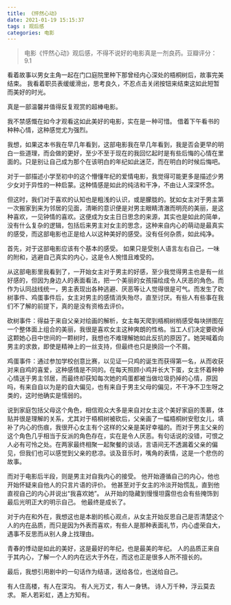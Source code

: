 ```yaml
---
title: 《怦然心动》
date: 2021-01-19 15:15:37
tags : 观后感
categories: 电影
---
```


> 电影《怦然心动》观后感，不得不说好的电影真是一剂良药。豆瓣评分：9.1

看着故事以男女主角一起在门口庭院里种下那曾经内心深处的梧桐树后，故事完美结束。
我看着职员表缓缓滑出，思考良久，不忍点击关闭按钮来结束这如此短暂而美好的时光。

真是一部温馨并值得反复观赏的超棒电影。

我不禁感慨在如今才观看这如此美好的电影，实在是一种可惜。
借着下午看书的种种心情，这种感觉尤为强烈。

我想，如果这本书我在早几年看到，这部电影我在早几年看到，我是否会更早的明白一些道理，而会做的更好，至少不至于现在的我回忆起时是有些后悔的心情在里面的。只是别让自己成为那个在该明白的年纪如此迷茫，而在明白的时候后悔吧。

对于一部描述小学至初中的这个懵懂年纪的爱情电影，我觉得可能更多是描述少男少女对于异性的一种启蒙。这种情感是如此的纯洁和干净，不由让人深深怀念。

但这时，我们对于喜欢的认知也是粗浅的认识，或是朦胧的。犹如女主对于男主第一次搬家到来为邻居的见面，清晰的意识便是对男主眼睛清澈而明亮的美丽，是这种喜欢，一见钟情的喜欢。这便成为女主日日思念的来源，其实也是如此的简单，没有什么复杂的逻辑，包括后来男主对女主的思念，这种来自内心的萌动是最真实的感受，而这部电影也正是给人以这种美好的感受。没有任何杂质，如此纯净。

首先，对于这部电影应该有个基本的感受。
如果只是受别人语言左右自己，一味的附和，逃避自己真实的内心，这是令人惋惜且难受的。

从这部电影里我看到了，一开始女主对于男主的好感，至少我觉得男主也是有一丝好感的，但因为身边人的表面看法，把一个美丽的女孩描绘成令人厌恶的角色。而作为认同战线统一，男主表现出各种逃避、厌恶等让人觉得很是可气。而发生了砍树事件、鸡蛋事件后，女主对男主的感情消失殆尽，直至讨厌。有些人有些事在我们不了解的前提下，真的是没有资格去评价。

砍树事件：得益于来自父亲对绘画的解析，女主每天爬到梧桐树梢感受每块拼图在一个整体面上组合的美丽，我很是喜欢女主这种爽朗的性格。当工人们决定要砍掉这颗她心目中世间的一颗树时，我想也不难理解她如此反抗的原因了。她哭喊着向男主的求救，即使是精神上的一丝支持，但最终也只是换回一个不屑。

鸡蛋事件：通过参加学校创意比赛，以见证一只鸡的诞生而获得第一名，从而收获对来自鸡的喜爱，这种感情是不同的。在每天照顾小鸡并长大下蛋，女主怀着种种心情送于男主邻居，而最终却获知每次她的鸡蛋都被当做垃圾扔掉的心情，原因吗，有来自自以为是的自大偏见，也有来自于男主父母的偏见，不干净不卫生呀之类的，这时他确实是懦弱的。

说到家庭包括父母这个角色，相信观众大多是来自对女主这个美好家庭的羡慕，体贴并很是理解的关系，尤其对于梧桐树被砍后，父亲画了一幅梧桐树安慰女儿，填补了内心的伤痕，我很开心女主有个这样的父亲是美好幸福的。而对于男主父亲的这个角色几乎相当于反派的角色存在，实在是令人厌恶。有句话说的没错，可恨之人必有可怜之处。在两家最终相聚一起聚餐的谈话，言语间无不透漏着父亲的偏见，但我们也可以感觉到父亲的悲凉。谈及音乐时，嘴角的表情，这是一个悲伤的故事。

而对于电影后半段，则是男主对自我内心的接受。
他开始遵循自己的内心，他也开始怀疑来自他人的只言片语的评价。
他甚至对于女主的冷淡开始慌乱，直到他直视自己的内心并说出“我喜欢她”。
从开始的隐藏到慢慢坦露但也会有些掩饰到最后光明正大的明示自己。
他最终是成长了。

对于内在和外在，我想这也是本剧的核心观点，从女主开始反思自己是否清楚这个人的内在品质，而只是因为外表而喜欢，有些人是那种表面礼节，内心虚荣自大，遇事不反思而从别人身上找理由。

青春的悸动是如此的美好，这是最好的年纪，也是最美的年纪。
人的品质正来自于其内心，了解一个人的内在远大于外在，而这也正是很多人所不擅长的。

最后，我想引用剧中的一句话作为结语，送给各位，也送给自己。

有人住高楼，有人在深沟。
有人光万丈，有人一身锈。
诗人万千种，浮云莫去求。
斯人若彩虹，遇上方知有。
